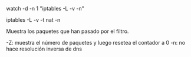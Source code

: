 watch -d -n 1 "iptables -L -v  -n"

iptables -L -v -t nat -n

Muestra los paquetes que han pasado por el filtro.

-Z: muestra el número de paquetes y luego resetea el contador a 0
-n: no hace resolución inversa de dns

